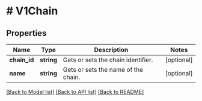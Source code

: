 # # V1Chain

## Properties

Name | Type | Description | Notes
------------ | ------------- | ------------- | -------------
**chain_id** | **string** | Gets or sets the chain identifier. | [optional]
**name** | **string** | Gets or sets the name of the chain. | [optional]

[[Back to Model list]](../../README.md#models) [[Back to API list]](../../README.md#endpoints) [[Back to README]](../../README.md)

